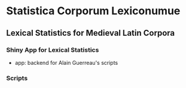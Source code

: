 Statistica Corporum Lexiconumue
===============================
Lexical Statistics for Medieval Latin Corpora
---------------------------------------------
### Shiny App for Lexical Statistics

- app: backend for Alain Guerreau's scripts

### Scripts

